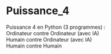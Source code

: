 # Puissance_4
Puissance 4 en Python (3 programmes) :<br>
Ordinateur contre Ordinateur (avec IA)<br>
Humain contre Ordinateur (avec IA)<br>
Humain contre Humain<br>
